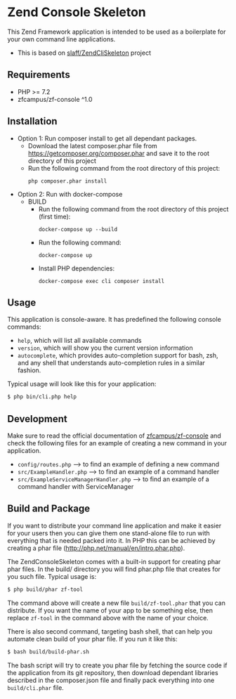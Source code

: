 # Zend Console Skeleton

This Zend Framework application is intended to be used as a boilerplate for your
own command line applications.

* This is based on [slaff/ZendCliSkeleton](https://github.com/slaff/ZendCliSkeleton) project

## Requirements

* PHP >= 7.2
* zfcampus/zf-console ^1.0

## Installation
* Option 1: Run composer install to get all dependant packages.
    * Download the latest composer.phar file from https://getcomposer.org/composer.phar 
and save it to the root directory of this project
    *  Run the following command from the root directory of this project:
        ```
        php composer.phar install
        ```
* Option 2: Run with docker-compose
    * BUILD 
        * Run the following command from the root directory of this project (first time):
            ```
            docker-compose up --build
            ```
        * Run the following command:
            ```
            docker-compose up
            ```
        * Install PHP dependencies:
            ```
            docker-compose exec cli composer install
            ```    
## Usage
This application is console-aware. It has predefined the following console commands:

- `help`, which will list all available commands
- `version`, which will show you the current version information 
- `autocomplete`, which provides auto-completion support for bash, zsh, and any 
shell that understands auto-completion rules in a similar fashion. 

Typical usage will look like this for your application:

```bash
$ php bin/cli.php help
```

## Development
Make sure to read the official documentation of 
[zfcampus/zf-console](https://github.com/zfcampus/zf-console/blob/master/README.md)
and check the following files for an example of creating a new command in your 
application.

- `config/routes.php` --> to find an example of defining a new command
- `src/ExampleHandler.php` --> to find an example of a command handler
- `src/ExampleServiceManagerHandler.php` --> to find an example of a command handler with ServiceManager

## Build and Package
If you want to distribute your command line application and make it easier for 
your users then you can give them one stand-alone file to run with
everything that is needed packed into it. In PHP this can be achieved by creating 
a phar file (http://php.net/manual/en/intro.phar.php).

The ZendConsoleSkeleton comes with a built-in support for creating phar phar files.
In the build/ directory you will find phar.php file that creates for you such 
file. Typical usage is:

```bash
$ php build/phar zf-tool
```
The command above will create a new file `build/zf-tool.phar` that you can 
distribute. If you want the name of your app to be something else, then replace 
`zf-tool` in the command above with the name of your choice.

There is also second command, targeting bash shell, that can help you automate clean
build of your phar file. If you run it like this:

```bash
$ bash build/build-phar.sh
```

The bash script will try to create you phar file by fetching the source code if 
the application from its git repository, then download dependant libraries 
described in the composer.json file and finally pack everything into one 
`build/cli.phar` file.
